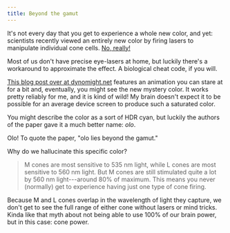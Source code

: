 ```yaml
---
title: Beyond the gamut
---
```


It's not every day that you get to experience a whole new color, and yet: scientists recently viewed an entirely new color by firing lasers to manipulate individual cone cells. [No, really!](https://www.science.org/doi/10.1126/sciadv.adu1052)

Most of us don't have precise eye-lasers at home, but luckily there's a workaround to approximate the effect. A biological cheat code, if you will.

[This blog post over at dynomight.net](http://dynomight.net) features an animation you can stare at for a bit and, eventually, you might see the new mystery color. It works pretty reliably for me, and it is kind of wild! My brain doesn't expect it to be possible for an average device screen to produce such a saturated color.

You might describe the color as a sort of HDR cyan, but luckily the authors of the paper gave it a much better name: *olo*.

Olo! To quote the paper, "olo lies beyond the gamut."

Why do we hallucinate this specific color?

> M cones are most sensitive to 535 nm light, while L cones are most sensitive to 560 nm light. But M cones are still stimulated quite a lot by 560 nm light---around 80% of maximum. This means you never (normally) get to experience having just one type of cone firing.

Because M and L cones overlap in the wavelength of light they capture, we don't get to see the full range of either cone without lasers or mind tricks. Kinda like that myth about not being able to use 100% of our brain power, but in this case: cone power.

